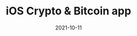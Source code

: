 ---
title: iOS Crypto & Bitcoin app
description: I led the re-design of the main page of the iOS Kraken app, a leader in Europe's Bitcoin trading platform.
client: Kraken
role: Lead Designer
roles:
  - Product Design
  - User Interface
  - Interaction Design
platform: iOS
date: 2021-10-11
finished: true
permalink: false
thumbnail: src/static/work/kraken.jpg
---